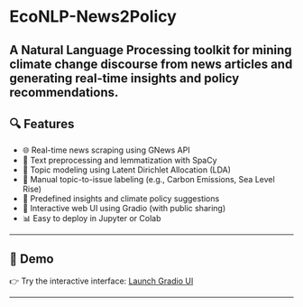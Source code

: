 # EcoNLP-News2Policy
A Natural Language Processing toolkit for mining climate change discourse from news articles and generating real-time insights and policy recommendations.
---

## 🔍 Features

- 🌐 Real-time news scraping using GNews API  
- 🧹 Text preprocessing and lemmatization with SpaCy  
- 🧠 Topic modeling using Latent Dirichlet Allocation (LDA)  
- 📌 Manual topic-to-issue labeling (e.g., Carbon Emissions, Sea Level Rise)  
- 📜 Predefined insights and climate policy suggestions  
- 💬 Interactive web UI using Gradio (with public sharing)  
- 📊 Easy to deploy in Jupyter or Colab

---

## 🚀 Demo

👉 Try the interactive interface: [Launch Gradio UI](https://d2785d9aa3ba163b14.gradio.live/)  


---
